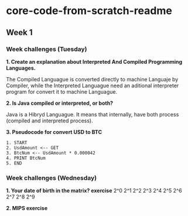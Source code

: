 # core-code-from-scratch-readme

## Week 1

### Week challenges (Tuesday) 

**1. Create an explanation about Interpreted And Compiled Programming Languages.** 

The Compiled Languague is converted directly to machine Languaje by Compiler, while the Interpreted Languague need an aditional interpreter program for convert it to machine Languague.

**2. Is Java compiled or interpreted, or both?** 

Java is a Hibryd Languague. It means that internally, have both process (compiled and interpreted process).

**3. Pseudocode for convert USD to BTC** 

    1. START
    2. UsdAmount <-- GET
    3. BtcNum <-- UsdAmount * 0.000042
    4. PRINT BtcNum
    5. END

### Week challenges (Wednesday) 

**1. Your date of birth in the matrix? exercise**
    2^0 2^1 2^2 2^3 2^4 2^5 2^6 2^7 2^8 2^9


**2. MIPS exercise**

